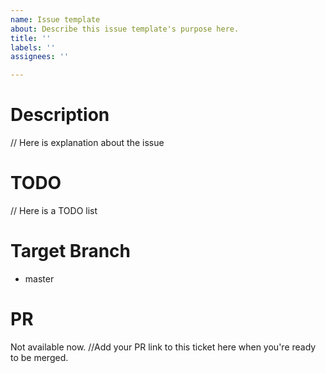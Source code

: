```yaml
---
name: Issue template
about: Describe this issue template's purpose here.
title: ''
labels: ''
assignees: ''

---
```


# Description
// Here is explanation about the issue 
# TODO
// Here is a TODO list 
# Target Branch
- master
# PR
Not available now. //Add your PR link to this ticket here when you're ready to be merged.

